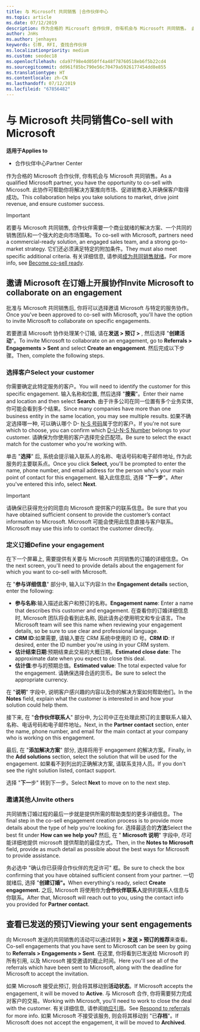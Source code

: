 ```yaml
---
title: 与 Microsoft 共同销售 |合作伙伴中心
ms.topic: article
ms.date: 07/12/2019
description: 作为合格的 Microsoft 合作伙伴, 你有机会与 Microsoft 共同销售。 此协作可帮助你将解决方案推向市场、促进销售收入并确保客户取得成功。
author: JnHs
ms.author: jenhayes
keywords: 引荐, RFI, 查找合作伙伴
ms.localizationpriority: medium
ms.custom: seodec18
ms.openlocfilehash: cda97f98e4d050ff4a48f78760518eb6f5b22cd4
ms.sourcegitcommit: dd961f85bc790e56c70479a5926177454dd8e855
ms.translationtype: HT
ms.contentlocale: zh-CN
ms.lasthandoff: 07/12/2019
ms.locfileid: "67856482"
---
```

# <a name="co-sell-with-microsoft"></a><span data-ttu-id="53074-105">与 Microsoft 共同销售</span><span class="sxs-lookup"><span data-stu-id="53074-105">Co-sell with Microsoft</span></span>

<span data-ttu-id="53074-106">**适用于**</span><span class="sxs-lookup"><span data-stu-id="53074-106">**Applies to**</span></span>

-  <span data-ttu-id="53074-107">合作伙伴中心</span><span class="sxs-lookup"><span data-stu-id="53074-107">Partner Center</span></span>

<span data-ttu-id="53074-108">作为合格的 Microsoft 合作伙伴, 你有机会与 Microsoft 共同销售。</span><span class="sxs-lookup"><span data-stu-id="53074-108">As a qualified Microsoft partner, you have the opportunity to co-sell with Microsoft.</span></span> <span data-ttu-id="53074-109">此协作可帮助你将解决方案推向市场、促进销售收入并确保客户取得成功。</span><span class="sxs-lookup"><span data-stu-id="53074-109">This collaboration helps you take solutions to market, drive joint revenue, and ensure customer success.</span></span>

> [!IMPORTANT]
> <span data-ttu-id="53074-110">若要与 Microsoft 共同销售, 合作伙伴需要一个商业就绪的解决方案、一个共同的销售团队和一个强大的走向市场策略。</span><span class="sxs-lookup"><span data-stu-id="53074-110">To co-sell with Microsoft, partners need a commercial-ready solution, an engaged sales team, and a strong go-to-market strategy.</span></span> <span data-ttu-id="53074-111">它们还必须满足特定的附加条件。</span><span class="sxs-lookup"><span data-stu-id="53074-111">They must also meet specific additional criteria.</span></span> <span data-ttu-id="53074-112">有关详细信息, 请参阅[成为共同销售就绪](https://partner.microsoft.com/reach-customers/selling-with-microsoft#become-ready)。</span><span class="sxs-lookup"><span data-stu-id="53074-112">For more info, see [Become co-sell ready](https://partner.microsoft.com/reach-customers/selling-with-microsoft#become-ready).</span></span>

## <a name="invite-microsoft-to-collaborate-on-an-engagement"></a><span data-ttu-id="53074-113">邀请 Microsoft 在订婚上开展协作</span><span class="sxs-lookup"><span data-stu-id="53074-113">Invite Microsoft to collaborate on an engagement</span></span>

<span data-ttu-id="53074-114">批准与 Microsoft 共同销售后, 你将可以选择邀请 Microsoft 与特定的服务协作。</span><span class="sxs-lookup"><span data-stu-id="53074-114">Once you've been approved to co-sell with Microsoft, you'll have the option to invite Microsoft to collaborate on specific engagements.</span></span>

<span data-ttu-id="53074-115">若要邀请 Microsoft 协作处理某个订婚, 请在**发送 > 预订 >** , 然后选择 "**创建活动**"。</span><span class="sxs-lookup"><span data-stu-id="53074-115">To invite Microsoft to collaborate on an engagement, go to **Referrals > Engagements > Sent** and select **Create an engagement**.</span></span> <span data-ttu-id="53074-116">然后完成以下步骤。</span><span class="sxs-lookup"><span data-stu-id="53074-116">Then, complete the following steps.</span></span>

### <a name="select-your-customer"></a><span data-ttu-id="53074-117">选择客户</span><span class="sxs-lookup"><span data-stu-id="53074-117">Select your customer</span></span>

<span data-ttu-id="53074-118">你需要确定此特定服务的客户。</span><span class="sxs-lookup"><span data-stu-id="53074-118">You will need to identify the customer for this specific engagement.</span></span> <span data-ttu-id="53074-119">输入名称和位置, 然后选择 "**搜索**"。</span><span class="sxs-lookup"><span data-stu-id="53074-119">Enter their name and location and then select **Search**.</span></span> <span data-ttu-id="53074-120">由于许多公司在同一位置有多个业务实体, 你可能会看到多个结果。</span><span class="sxs-lookup"><span data-stu-id="53074-120">Since many companies have more than one business entity in the same location, you may see multiple results.</span></span> <span data-ttu-id="53074-121">如果不确定选择哪一种, 可以确认哪个 D- [N-S 号码](https://www.dnb.com/duns-number.html)属于您的客户。</span><span class="sxs-lookup"><span data-stu-id="53074-121">If you're not sure which to choose, you can confirm which [D-U-N-S Number](https://www.dnb.com/duns-number.html) belongs to your customer.</span></span> <span data-ttu-id="53074-122">请确保为你使用的客户选择完全匹配项。</span><span class="sxs-lookup"><span data-stu-id="53074-122">Be sure to select the exact match for the customer who you're working with.</span></span> 

<span data-ttu-id="53074-123">单击 "**选择**" 后, 系统会提示输入联系人的名称、电话号码和电子邮件地址, 作为此服务的主要联系点。</span><span class="sxs-lookup"><span data-stu-id="53074-123">Once you click **Select**, you'll be prompted to enter the name, phone number, and email address for the person who's your main point of contact for this engagement.</span></span> <span data-ttu-id="53074-124">输入此信息后, 选择 "**下一步**"。</span><span class="sxs-lookup"><span data-stu-id="53074-124">After you've entered this info, select **Next**.</span></span>

> [!IMPORTANT]
> <span data-ttu-id="53074-125">请确保已获得充分的同意向 Microsoft 提供客户的联系信息。</span><span class="sxs-lookup"><span data-stu-id="53074-125">Be sure that you have obtained sufficient consent to provide the customer’s contact information to Microsoft.</span></span> <span data-ttu-id="53074-126">Microsoft 可能会使用此信息直接与客户联系。</span><span class="sxs-lookup"><span data-stu-id="53074-126">Microsoft may use this info to contact the customer directly.</span></span>

### <a name="define-your-engagement"></a><span data-ttu-id="53074-127">定义订婚</span><span class="sxs-lookup"><span data-stu-id="53074-127">Define your engagement</span></span>

<span data-ttu-id="53074-128">在下一个屏幕上, 需要提供有关要与 Microsoft 共同销售的订婚的详细信息。</span><span class="sxs-lookup"><span data-stu-id="53074-128">On the next screen, you'll need to provide details about the engagement for which you want to co-sell with Microsoft.</span></span>

<span data-ttu-id="53074-129">在 "**参与详细信息**" 部分中, 输入以下内容:</span><span class="sxs-lookup"><span data-stu-id="53074-129">In the **Engagement details** section, enter the following:</span></span>
- <span data-ttu-id="53074-130">**参与名称**:输入描述此客户和预订的名称。</span><span class="sxs-lookup"><span data-stu-id="53074-130">**Engagement name**: Enter a name that describes this customer and engagement.</span></span> <span data-ttu-id="53074-131">在查看你的订婚详细信息时, Microsoft 团队将会看到此名称, 因此请务必使用明文和专业语言。</span><span class="sxs-lookup"><span data-stu-id="53074-131">The Microsoft team will see this name when reviewing your engagement details, so be sure to use clear and professional language.</span></span>
- <span data-ttu-id="53074-132">**CRM ID**:如果需要, 请输入要在 CRM 系统中使用的 ID 号。</span><span class="sxs-lookup"><span data-stu-id="53074-132">**CRM ID**: If desired, enter the ID number you're using in your CRM system.</span></span>
- <span data-ttu-id="53074-133">**估计结束日期**:预期结束此交易的大概日期。</span><span class="sxs-lookup"><span data-stu-id="53074-133">**Estimated close date**: The approximate date when you expect to close this deal.</span></span>
- <span data-ttu-id="53074-134">**估计值**:参与的预期总值。</span><span class="sxs-lookup"><span data-stu-id="53074-134">**Estimated value**: The total expected value for the engagement.</span></span> <span data-ttu-id="53074-135">请确保选择合适的货币。</span><span class="sxs-lookup"><span data-stu-id="53074-135">Be sure to select the appropriate currency.</span></span>

<span data-ttu-id="53074-136">在 "**说明**" 字段中, 说明客户感兴趣的内容以及你的解决方案如何帮助他们。</span><span class="sxs-lookup"><span data-stu-id="53074-136">In the **Notes** field, explain what the customer is interested in and how your solution could help them.</span></span>

 <span data-ttu-id="53074-137">接下来, 在 "**合作伙伴联系人**" 部分中, 为公司中正在处理此预订的主要联系人输入名称、电话号码和电子邮件地址。</span><span class="sxs-lookup"><span data-stu-id="53074-137">Next, in the **Partner contact** section, enter the name, phone number, and email for the main contact at your company who is working on this engagement.</span></span>

<span data-ttu-id="53074-138">最后, 在 "**添加解决方案**" 部分, 选择将用于 engagement 的解决方案。</span><span class="sxs-lookup"><span data-stu-id="53074-138">Finally, in the **Add solutions** section, select the solution that will be used for the engagement.</span></span> <span data-ttu-id="53074-139">如果看不到列出的正确解决方案, 请联系支持人员。</span><span class="sxs-lookup"><span data-stu-id="53074-139">If you don't see the right solution listed, contact support.</span></span>

<span data-ttu-id="53074-140">选择 "**下一**步" 转到下一步。</span><span class="sxs-lookup"><span data-stu-id="53074-140">Select **Next** to move on to the next step.</span></span>

### <a name="invite-others"></a><span data-ttu-id="53074-141">邀请其他人</span><span class="sxs-lookup"><span data-stu-id="53074-141">Invite others</span></span>

<span data-ttu-id="53074-142">共同销售订婚过程的最后一步就是提供所需的帮助类型的更多详细信息。</span><span class="sxs-lookup"><span data-stu-id="53074-142">The final step in the co-sell engagement creation process is to provide more details about the type of help you're looking for.</span></span> <span data-ttu-id="53074-143">选择最适合的**方法**</span><span class="sxs-lookup"><span data-stu-id="53074-143">Select the best fit under **How can we help you?**</span></span> <span data-ttu-id="53074-144">然后, 在 " **Microsoft 说明**" 字段中, 尽可能详细地提供 microsoft 提供帮助的最佳方式。</span><span class="sxs-lookup"><span data-stu-id="53074-144">Then, in the **Notes to Microsoft** field, provide as much detail as possible about the best ways for Microsoft to provide assistance.</span></span>

<span data-ttu-id="53074-145">务必选中 "确认你已获得合作伙伴的充足许可" 框。</span><span class="sxs-lookup"><span data-stu-id="53074-145">Be sure to check the box confirming that you have obtained sufficient consent from your partner.</span></span> <span data-ttu-id="53074-146">一切就绪后, 选择 "**创建订婚"。**</span><span class="sxs-lookup"><span data-stu-id="53074-146">When everything's ready, select **Create engagement.**</span></span> <span data-ttu-id="53074-147">之后, Microsoft 将使用你为**合作伙伴联系人**提供的联系人信息与你联系。</span><span class="sxs-lookup"><span data-stu-id="53074-147">After that, Microsoft will reach out to you, using the contact info you provided for **Partner contact**.</span></span>

## <a name="viewing-your-sent-engagements"></a><span data-ttu-id="53074-148">查看已发送的预订</span><span class="sxs-lookup"><span data-stu-id="53074-148">Viewing your sent engagements</span></span>

<span data-ttu-id="53074-149">向 Microsoft 发送的共同销售的活动可以通过转到 **> 发送 > 预订的推荐**来查看。</span><span class="sxs-lookup"><span data-stu-id="53074-149">Co-sell engagements that you have sent to Microsoft can be seen by going to **Referrals > Engagements > Sent**.</span></span> <span data-ttu-id="53074-150">在这里, 你将看到已发送给 Microsoft 的所有引用, 以及 Microsoft 接受邀请的截止时间。</span><span class="sxs-lookup"><span data-stu-id="53074-150">Here you'll see all of the referrals which have been sent to Microsoft, along with the deadline for Microsoft to accept the invitation.</span></span>

<span data-ttu-id="53074-151">如果 Microsoft 接受此预订, 则会将其移动到**活动状态**。</span><span class="sxs-lookup"><span data-stu-id="53074-151">If Microsoft accepts the engagement, it will be moved to **Active**.</span></span> <span data-ttu-id="53074-152">与 Microsoft 合作, 你将需要努力完成对客户的交易。</span><span class="sxs-lookup"><span data-stu-id="53074-152">Working with Microsoft, you'll need to work to close the deal with the customer.</span></span> <span data-ttu-id="53074-153">有关详细信息, 请参阅[响应引用](responding-to-referrals.md)。</span><span class="sxs-lookup"><span data-stu-id="53074-153">See [Respond to referrals](responding-to-referrals.md) for more info.</span></span> <span data-ttu-id="53074-154">如果 Microsoft 不接受该服务, 则会将其移动到 "已**存档**"。</span><span class="sxs-lookup"><span data-stu-id="53074-154">If Microsoft does not accept the engagement, it will be moved to **Archived**.</span></span>

